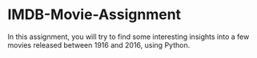# IMDB-Movie-Assignment
In this assignment, you will try to find some interesting insights into a few movies released between 1916 and 2016, using Python.
